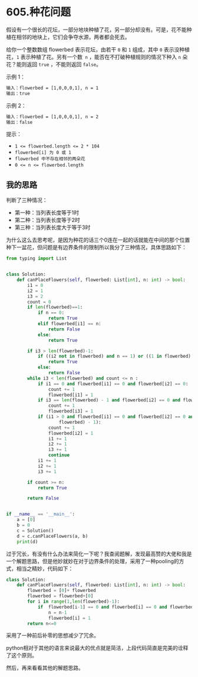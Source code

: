 # 605.种花问题

假设有一个很长的花坛，一部分地块种植了花，另一部分却没有。可是，花不能种植在相邻的地块上，它们会争夺水源，两者都会死去。

给你一个整数数组  flowerbed 表示花坛，由若干 `0` 和 `1` 组成，其中 `0` 表示没种植花，`1` 表示种植了花。另有一个数` n` ，能否在不打破种植规则的情况下种入 `n` 朵花？能则返回 `true` ，不能则返回 `false`。

 

示例 1：

```html
输入：flowerbed = [1,0,0,0,1], n = 1
输出：true
```

示例 2：

```tex
输入：flowerbed = [1,0,0,0,1], n = 2
输出：false
```


提示：

- `1 <= flowerbed.length <= 2 * 104`
- `flowerbed[i] 为 0 或 1`
- `flowerbed 中不存在相邻的两朵花`
- `0 <= n <= flowerbed.length`

## 我的思路

判断了三种情况：

- 第一种：当列表长度等于1时
- 第二种：当列表长度等于2时
- 第三种：当列表长度大于等于3时

为什么这么去思考呢，是因为种花的话三个0连在一起的话就能在中间的那个位置种下一盆花，但问题是有边界条件的限制所以我分了三种情况，具体思路如下：

```python
from typing import List


class Solution:
    def canPlaceFlowers(self, flowerbed: List[int], n: int) -> bool:
        i1 = 0
        i2 = 1
        i3 = 2
        count = 0
        if len(flowerbed)==1:
            if n == 0:
                return True
            elif flowerbed[i1] == n:
                return False
            else:
                return True

        if i3 > len(flowerbed)-1:
            if ((i2 not in flowerbed) and n == 1) or ((1 in flowerbed) and n == 0):
                return True
            else:
                return False
        while i3 < len(flowerbed) and count <= n :
            if i1 == 0 and flowerbed[i1] == 0 and flowerbed[i2] == 0:
                count += 1
                flowerbed[i1] = 1
            if i3 == len(flowerbed) - 1 and flowerbed[i2] == 0 and flowerbed[i3] == 0 :
                count += 1
                flowerbed[i3] = 1
            if (i1 > 0 and flowerbed[i1] == 0 and flowerbed[i2] == 0 and flowerbed[i3] == 0 and i3 < len(
                    flowerbed) - 1):
                count += 1
                flowerbed[i2] = 1
                i1 += 1
                i2 += 1
                i3 += 1
                continue
            i1 += 1
            i2 += 1
            i3 += 1

        if count >= n:
            return True

        return False


if __name__ == '__main__':
    a = [0]
    b = 0
    c = Solution()
    d = c.canPlaceFlowers(a, b)
    print(d)
```

过于冗长，有没有什么办法来简化一下呢？我查阅题解，发现最高赞的大佬和我是一个解题思路，但是他妙就妙在对于边界条件的处理，采用了一种pooling的方式，相当之精妙，代码如下：

```python
class Solution:
    def canPlaceFlowers(self, flowerbed: List[int], n: int) -> bool:
        flowerbed = [0]+ flowerbed
        flowerbed = flowerbed+[0]
        for i in range(1,len(flowerbed)-1):
            if  flowerbed[i-1] == 0 and flowerbed[i] == 0 and flowerbed[i+1] == 0:
                n = n-1
                flowerbed[i] = 1
        return n<=0
```

采用了一种前后补零的思想减少了冗余。

python相对于其他的语言来说最大的优点就是简洁，上段代码简直是完美的诠释了这个原则。

然后，再来看看其他的解题思路。

